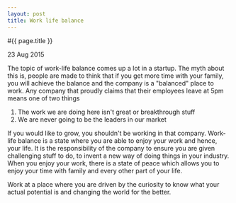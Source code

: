 ```yaml
---
layout: post
title: Work life balance 
---
```


#{{ page.title }}

23 Aug 2015

The topic of work-life balance comes up a lot in a startup. The myth about this is, people are made to think that if you get more time with your family, you will achieve the balance and the company is a "balanced" place to work. Any company that proudly claims that their employees leave at 5pm means one of two things 

1. The work we are doing here isn't great or breakthrough stuff 
2. We are never going to be the leaders in our market

If you would like to grow, you shouldn't be working in that company. Work-life balance is a state where you are able to enjoy your work and hence, your life. It is the responsibility of the company to ensure you are given challenging stuff to do, to invent a new way of doing things in your industry. When you enjoy your work, there is a state of peace which allows you to enjoy your time with family and every other part of your life.

Work at a place where you are driven by the curiosity to know what your actual potential is and changing the world for the better. 
